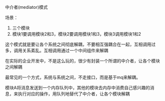 中介者(mediator)模式

场景： 
 1. 三个模块
 2. 模块1要调用模块2和3，模块2要调用模块1和3，模块3调用模块1和2


这个模式就是要让各个系统之间彻底解耦，不要相互强耦合在一起，互相调用过多，调用关系紊乱。互相调用通过一个中间组件来解耦

在实际的企业开发中，不是这么玩的，很少有封装一个所谓的中介者，让各个模块之间解耦

最常见的一个方式，系统与系统之间，不走接口，而是基于mq来解耦。


模块A将消息发送到一个内存队列中，其他的模块去内存中消费自己感兴趣的消息，来执行对应的操作，用队列地替代了中介者，让各个模块解耦